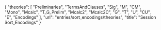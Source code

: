 {
    "theories": [
        "Preliminaries",
        "TermsAndClauses",
        "Sig",
        "M",
        "CM",
        "Mono",
        "Mcalc",
        "T_G_Prelim",
        "Mcalc2",
        "Mcalc2C",
        "G",
        "T",
        "U",
        "CU",
        "E",
        "Encodings"
    ],
    "url": "entries/sort_encodings/theories",
    "title": "Session Sort_Encodings"
}